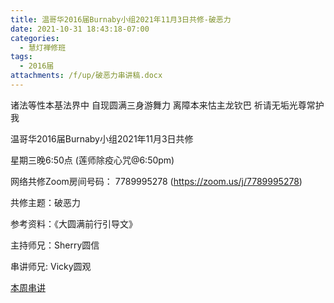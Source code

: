 ```yaml
---
title: 温哥华2016届Burnaby小组2021年11月3日共修-破恶力
date: 2021-10-31 18:43:18-07:00
categories:
  - 慧灯禅修班
tags:
  - 2016届
attachments: /f/up/破恶力串讲稿.docx
---
```

诸法等性本基法界中 自现圆满三身游舞力 离障本来怙主龙钦巴 祈请无垢光尊常护我

温哥华2016届Burnaby小组2021年11月3日共修 

星期三晚6:50点 (莲师除疫心咒@6:50pm)

网络共修Zoom房间号码： 7789995278 (<https://zoom.us/j/7789995278>)

共修主题：破恶力

参考资料：《大圆满前行引导文》

主持师兄：Sherry圆信

串讲师兄: Vicky圆观

[本周串讲](https://s3.ap-northeast-1.wasabisys.com/hdcx/hdv/f/up/破恶力串讲稿.docx)